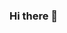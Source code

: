 ### Hi there 👋



<!--
**Wyverns010/Wyverns010** is a ✨ _special_ ✨ repository because its `README.md` (this file) appears on your GitHub profile.
![Some stats](https://github-readme-stats.vercel.app/api?username=Wyverns010&count_private=true&show_icons=true)

Here are some ideas to get you started:

- 🔭 I’m currently working on ...
- 🌱 I’m currently learning ...
- 👯 I’m looking to collaborate on ...
- 🤔 I’m looking for help with ...
- 💬 Ask me about ...
- 📫 How to reach me: ...
- 😄 Pronouns: ...
- ⚡ Fun fact: ...
-->
